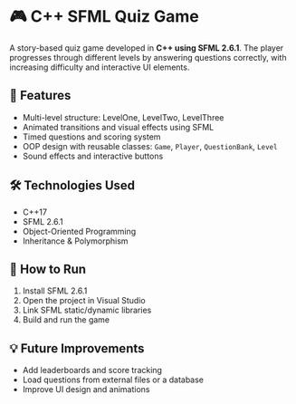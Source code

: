 # 🎮 C++ SFML Quiz Game

A story-based quiz game developed in **C++ using SFML 2.6.1**. The player progresses through different levels by answering questions correctly, with increasing difficulty and interactive UI elements.

## 🧩 Features
- Multi-level structure: LevelOne, LevelTwo, LevelThree
- Animated transitions and visual effects using SFML
- Timed questions and scoring system
- OOP design with reusable classes: `Game`, `Player`, `QuestionBank`, `Level`
- Sound effects and interactive buttons

## 🛠️ Technologies Used
- C++17
- SFML 2.6.1
- Object-Oriented Programming
- Inheritance & Polymorphism


## 🚀 How to Run
1. Install SFML 2.6.1
2. Open the project in Visual Studio
3. Link SFML static/dynamic libraries
4. Build and run the game

## 💡 Future Improvements
- Add leaderboards and score tracking
- Load questions from external files or a database
- Improve UI design and animations


